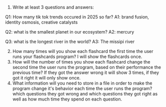 1. Write at least 3 questions and answers:

Q1: How many tik tok trends occured in 2025 so far? 
A1:  brand fusion, identity osmosis, creative catalysts 

Q2: what is the smallest planet in our ecosystem? 
A2: mercury

Q3: what is the longest river in the world? 
A3: The missipi river 

2. How many times will you show each flashcard the first time the user runs your flashcards program?
I will show the flashcards once. 
3. How will the number of times you show each flashcard change the second time the user runs the program, based on their performance the previous time?
If they got the answer wrong it will show 3 times, if they got it right it will only show once.  
4. What information will you need to store in a file in order to make the program change it's behavior each time the user runs the program?
which questions they got wrong and which questions they got right as well as how much time they spend on each question. 
